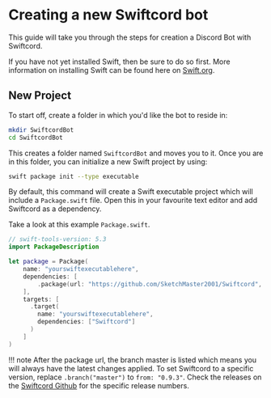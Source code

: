 # Creating a new Swiftcord bot

This guide will take you through the steps for creation a Discord Bot with Swiftcord. 

If you have not yet installed Swift, then be sure to do so first. More information on installing Swift can be found here on [Swift.org](https://www.swift.org/getting-started/#installing-swift).

## New Project

To start off, create a folder in which you'd like the bot to reside in:

```sh
mkdir SwiftcordBot
cd SwiftcordBot
```

This creates a folder named `SwiftcordBot` and moves you to it. Once you are in this folder, you can initialize a new Swift project by using:

```sh
swift package init --type executable
```

By default, this command will create a Swift executable project which will include a `Package.swift` file. Open this in your favourite text editor and add Swiftcord as a dependency.

Take a look at this example `Package.swift`.
```swift
// swift-tools-version: 5.3
import PackageDescription

let package = Package(
    name: "yourswiftexecutablehere",
    dependencies: [
        .package(url: "https://github.com/SketchMaster2001/Swiftcord", .branch("master"))
    ],
    targets: [
      .target(
        name: "yourswiftexecutablehere",
        dependencies: ["Swiftcord"]
      )
    ]
)
```
!!! note
    After the package url, the branch master is listed which means you will always have the latest changes applied. To set Swiftcord to a specific version, replace `.branch("master")` to `from: "0.9.3"`. Check the releases on the [Swiftcord Github](https://github.com/SketchMaster2001/Swiftcord) for the specific release numbers.



